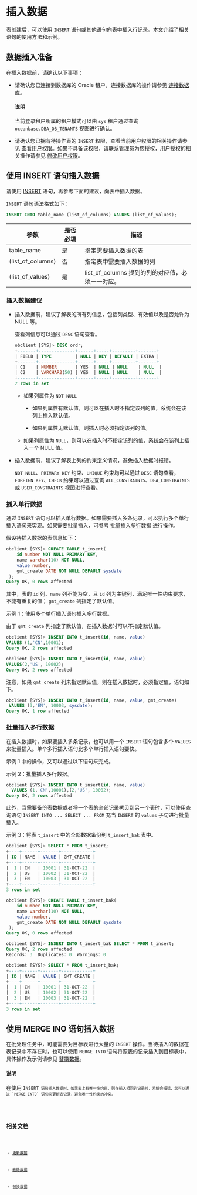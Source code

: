# 插入数据

表创建后，可以使用 `INSERT` 语句或其他语句向表中插入行记录。本文介绍了相关语句的使用方法和示例。

## 数据插入准备

在插入数据前，请确认以下事项：

* 请确认您已连接到数据库的 Oracle 租户，连接数据库的操作请参见 [连接数据库](../1.database-connection-of-oracle-mode/1.connection-methods-overview-of-oracle-mode.md)。

  <main id="notice" type='explain'>
   <h4>说明</h4>
   <p>当前登录租户所属的租户模式可以由 <code>sys</code> 租户通过查询 <code>oceanbase.DBA_OB_TENANTS</code> 视图进行确认。 </p>
  </main>

* 请确认您已拥有待操作表的 `INSERT` 权限，查看当前用户权限的相关操作请参见 [查看用户权限](../../../7.reference/2.administrator-guide/2.basic-database-management/4.manage-tenants/5.manage-users-and-permissions/2.oracle-mode/4.view-the-user-permissions-of-oracle-mode.md)。如果不具备该权限，请联系管理员为您授权，用户授权的相关操作请参见 [修改用户权限](../../../7.reference/2.administrator-guide/2.basic-database-management/4.manage-tenants/5.manage-users-and-permissions/2.oracle-mode/5.modify-the-user-permissions-of-oracle-mode.md)。


## 使用 INSERT 语句插入数据

请使用 [INSERT](../../../7.reference/4.development-reference/1.sql-syntax/3.common-tenant-of-oracle-mode/9.sql-statement-of-oracle-mode/2.dml-of-oracle-mode/2.insert-of-oracle-mode.md) 语句，再参考下面的建议，向表中插入数据。

`INSERT` 语句语法格式如下：

```sql
INSERT INTO table_name (list_of_columns) VALUES (list_of_values);
```

|        参数        | 是否必填 | 描述            |
|-------------------|----------|-----------------------------------------------|
| table_name        | 是       | 指定需要插入数据的表             |
| (list_of_columns) | 否       | 指定表中需要插入数据的列         |
| (list_of_values)  | 是       | list_of_columns 提到的列的对应值，必须一一对应。 |

### 插入数据建议

* 插入数据前，建议了解表的所有列信息，包括列类型、有效值以及是否允许为 NULL 等。
  
  查看列信息可以通过 `DESC` 语句查看。

  ```sql
  obclient [SYS]> DESC ordr;
  +-------+--------------+------+-----+---------+-------+
  | FIELD | TYPE         | NULL | KEY | DEFAULT | EXTRA |
  +-------+--------------+------+-----+---------+-------+
  | C1    | NUMBER       | YES  | NULL | NULL    | NULL  |
  | C2    | VARCHAR2(50) | YES  | NULL | NULL    | NULL  |
  +-------+--------------+------+-----+---------+-------+
  2 rows in set
  ```
  
  * 如果列属性为 `NOT NULL`

    * 如果列属性有默认值，则可以在插入时不指定该列的值，系统会在该列上插入默认值。

    * 如果列属性无默认值，则插入时必须指定该列的值。

  * 如果列属性为 `NULL`，则可以在插入时不指定该列的值，系统会在该列上插入一个 NULL 值。

* 插入数据前，建议了解表上列的约束定义情况，避免插入数据时报错。
  
  `NOT NULL`、`PRIMARY KEY` 约束、`UNIQUE` 约束均可以通过 `DESC` 语句查看，`FOREIGN KEY`、`CHECK` 约束可以通过查询 `ALL_CONSTRAINTS`、`DBA_CONSTRAINTS` 或 `USER_CONSTRAINTS` 视图进行查看。

### 插入单行数据

通过 `INSERT` 语句可以插入单行数据。如果需要插入多条记录，可以执行多个单行插入语句来实现。如果需要批量插入，可参考 [批量插入多行数据](#批量插入多行数据) 进行操作。

假设待插入数据的表信息如下：

```sql
obclient [SYS]> CREATE TABLE t_insert(
    id number NOT NULL PRIMARY KEY,
    name varchar(10) NOT NULL, 
    value number,
    gmt_create DATE NOT NULL DEFAULT sysdate
 );
Query OK, 0 rows affected 
```
其中，表的 `id` 列、`name` 列不能为空，且 `id` 列为主键列，满足唯一性约束要求，不能有重复的值； `gmt_create` 列指定了默认值。

示例 1：使用多个单行插入语句插入多行数据。

由于 `gmt_create` 列指定了默认值，在插入数据时可以不指定默认值。

```sql
obclient [SYS]> INSERT INTO t_insert(id, name, value) 
VALUES (1,'CN',10001);
Query OK, 2 rows affected

obclient [SYS]> INSERT INTO t_insert(id, name, value) 
VALUES(2,'US', 10002);
Query OK, 2 rows affected
```

注意，如果 `gmt_create` 列未指定默认值，则在插入数据时，必须指定值，语句如下。

```sql
obclient [SYS]> INSERT INTO t_insert(id, name, value, gmt_create)
 VALUES (3,'EN', 10003, sysdate);
Query OK, 1 row affected 
```

### 批量插入多行数据

在插入数据时，如果要插入多条记录，也可以用一个 `INSERT` 语句包含多个 `VALUES` 来批量插入。单个多行插入语句比多个单行插入语句要快。

示例 1 中的操作，又可以通过以下语句来完成。

示例 2：批量插入多行数据。

```sql
obclient [SYS]> INSERT INTO t_insert(id, name, value) 
  VALUES (1,'CN',10001),(2,'US', 10002);
Query OK, 2 rows affected
```

此外，当需要备份表数据或者将一个表的全部记录拷贝到另一个表时，可以使用查询语句 `INSERT INTO ... SELECT ... FROM` 充当 `INSERT` 的 `values` 子句进行批量插入。

示例 3：将表 `t_insert` 中的全部数据备份到 `t_insert_bak` 表中。

```sql
obclient [SYS]> SELECT * FROM t_insert;
+----+------+-------+------------+
| ID | NAME | VALUE | GMT_CREATE |
+----+------+-------+------------+
|  1 | CN   | 10001 | 31-OCT-22  |
|  2 | US   | 10002 | 31-OCT-22  |
|  3 | EN   | 10003 | 31-OCT-22  |
+----+------+-------+------------+
3 rows in set

obclient [SYS]> CREATE TABLE t_insert_bak(
    id number NOT NULL PRIMARY KEY,
    name varchar(10) NOT NULL, 
    value number,
    gmt_create DATE NOT NULL DEFAULT sysdate
 );
Query OK, 0 rows affected 

obclient [SYS]> INSERT INTO t_insert_bak SELECT * FROM t_insert;
Query OK, 2 rows affected
Records: 3  Duplicates: 0  Warnings: 0

obclient [SYS]> SELECT * FROM t_insert_bak;
+----+------+-------+------------+
| ID | NAME | VALUE | GMT_CREATE |
+----+------+-------+------------+
|  1 | CN   | 10001 | 31-OCT-22  |
|  2 | US   | 10002 | 31-OCT-22  |
|  3 | EN   | 10003 | 31-OCT-22  |
+----+------+-------+------------+
3 rows in set
```

## 使用 MERGE INO 语句插入数据

在批处理任务中，可能需要对目标表进行大量的 `INSERT` 操作。当待插入的数据在表记录中不存在时，也可以使用 `MERGE INTO` 语句将源表的记录插入到目标表中，具体操作及示例请参见 [替换数据](4.replace-data-of-oracle-mode.md)。

<main id="notice" type='explain'>
  <h4>说明</h4>
  <p> 在使用 <code>INSERT<code> 语句插入数据时，如果表上有唯一性约束，则在插入相同的记录时，系统会报错，您可以通过 `MERGE INTO` 语句来更新表记录，避免唯一性约束的冲突。  </p>
</main>

## 相关文档

* [更新数据](2.update-data-of-oracle-mode.md)
  
* [删除数据](3.delete-data-of-oracle-mode.md)

* [替换数据](4.replace-data-of-oracle-mode.md)